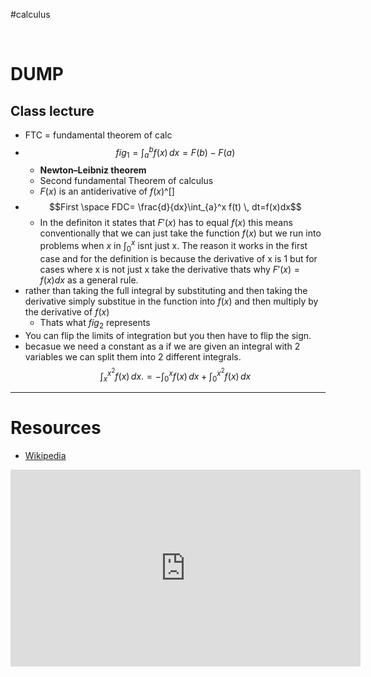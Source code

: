 #calculus 


&emsp;


# DUMP
## Class lecture
- FTC = fundamental theorem of calc
- $$fig_{1} =\int_{a}^b f(x)  \, dx =F(b)-F(a)$$
	- **Newton–Leibniz theorem**
	- Second fundamental Theorem of calculus 
	- $F(x)$ is an antiderivative of $f(x)$^[]
- $$First \space FDC= \frac{d}{dx}\int_{a}^x f(t) \, dt=f(x)dx$$
	- In the definiton it states that $F'(x)$ has to equal $f(x)$ this means conventionally that we can just take the function $f(x)$ but we run into problems when $x$ in $\int^x_{0}$  isnt just x. The reason it works in the first case and for the definition is because the derivative of x is 1 but for cases where x is not just x take the derivative thats why $F'(x)=f(x)dx$ as a general rule.
- rather than taking the full integral by substituting and then taking the derivative simply substitue in the function into $f(x)$ and then multiply by the derivative of $f(x)$ 
	- Thats what $fig_{2}$ represents 
- You can flip the limits of integration but you then have to flip the sign.
- becasue we need a constant as a if we are given an integral with 2 variables we can split them into 2 different integrals.  $$\int^{x^2}_{x} f(x) \, dx. = -\int_{0}^x f(x)  \, dx +\int^{x^2}_{0} f(x)   \, dx$$


---

# Resources
- [Wikipedia](https://en.wikipedia.org/wiki/Fundamental_theorem_of_calculus)
<iframe width="560" height="315" src="https://www.youtube.com/embed/ns8N1UuXl4w?si=ZYqZwT7zUirw93Co" title="YouTube video player" frameborder="0" allow="accelerometer; autoplay; clipboard-write; encrypted-media; gyroscope; picture-in-picture; web-share" referrerpolicy="strict-origin-when-cross-origin" allowfullscreen></iframe>
